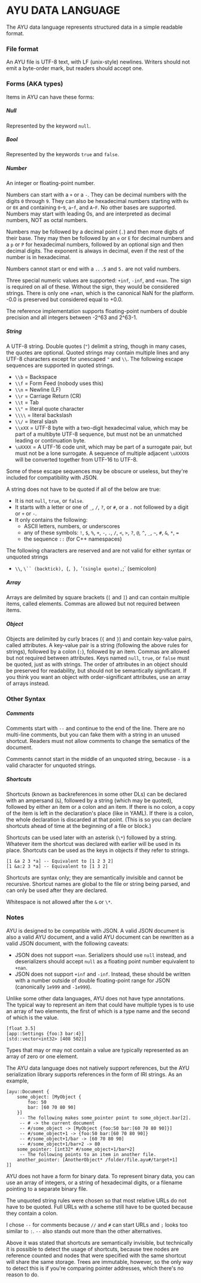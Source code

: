 AYU DATA LANGUAGE
=================

The AYU data language represents structured data in a simple readable format.

### File format

An AYU file is UTF-8 text, with LF (unix-style) newlines.  Writers should not
emit a byte-order mark, but readers should accept one.

### Forms (AKA types)

Items in AYU can have these forms:

##### Null

Represented by the keyword `null`.

##### Bool

Represented by the keywords `true` and `false`.

##### Number

An integer or floating-point number.

Numbers can start with a `+` or a `-`.  They can be decimal numbers with the
digits `0` through `9`.  They can also be hexadecimal numbers starting with `0x`
or `0X` and containing `0`-`9`, `a`-`f`, and `A`-`F`.  No other bases are
supported.  Numbers may start with leading 0s, and are interpreted as decimal
numbers, NOT as octal numbers.

Numbers may be followed by a decimal point (`.`) and then more digits of their
base.  They may then be followed by an `e` or `E` for decimal numbers and a `p`
or `P` for hexadecimal numbers, followed by an optional sign and then decimal
digits.  The exponent is always in decimal, even if the rest of the number is in
hexadecimal.

Numbers cannot start or end with a `.`.  `.5` and `5.` are not valid numbers.

Three special numeric values are supported: `+inf`, `-inf`, and `+nan`.  The
sign is required on all of these.  Without the sign, they would be considered
strings.  There is only one +nan, which is the canonical NaN for the platform.
-0.0 is preserved but considered equal to +0.0.

The reference implementation supports floating-point numbers of double precision
and all integers between -2^63 and 2^63-1.

##### String

A UTF-8 string.  Double quotes (`"`) delimit a string, though in many cases, the
quotes are optional.  Quoted strings may contain multiple lines and any UTF-8
characters except for unescaped `"` and `\\`.  The following escape sequences
are supported in quoted strings.
- `\\b` = Backspace
- `\\f` = Form Feed (nobody uses this)
- `\\n` = Newline (LF)
- `\\r` = Carriage Return (CR)
- `\\t` = Tab
- `\\"` = literal quote character
- `\\\\` = literal backslash
- `\\/` = literal slash
- `\\xXX` = UTF-8 byte with a two-digit hexadecimal value, which may be part of
  a multibyte UTF-8 sequence, but must not be an unmatched leading or
  continuation byte.
- `\uXXXX` = A UTF-16 code unit, which may be part of a surrogate pair, but
  must not be a lone surrogate.  A sequence of multiple adjacent `\uXXXX`s will
  be converted together from UTF-16 to UTF-8.

Some of these escape sequences may be obscure or useless, but they're included
for compatibility with JSON.

A string does not have to be quoted if all of the below are true:
- It is not `null`, `true`, or `false`.
- It starts with a letter or one of `_`, `/`, `?`, or `#`, or a `.` not followed by
  a digit or `+` or `-`.
- It only contains the following:
    - ASCII letters, numbers, or underscores
    - any of these symbols: `!`, `$`, `%`, `+`, `-`, `.`, `/`, `<`, `>`, `?`, `@`,
      `^`, `_`, `~`, `#`, `&`, `*`, `=`
    - the sequence `::` (for C++ namespaces)

The following characters are reserved and are not valid for either syntax or
unquoted strings
- `\\`, `\`` (backtick), `(`, `)`, `'` (single quote), `;` (semicolon)

##### Array

Arrays are delimited by square brackets (`[` and `]`) and can contain multiple
items, called elements.  Commas are allowed but not required between items.

##### Object

Objects are delimited by curly braces (`{` and `}`) and contain key-value pairs,
called attributes.  A key-value pair is a string (following the above rules for
strings), followed by a colon (`:`), followed by an item.  Commas are allowed
but not required between attributes.  Keys named `null`, `true`, or `false` must
be quoted, just as with strings.  The order of attributes in an object should be
preserved for readability, but should not be semantically significant.  If you
think you want an object with order-significant attributes, use an array of
arrays instead.

### Other Syntax

##### Comments

Comments start with `--` and continue to the end of the line.  There are no
multi-line comments, but you can fake them with a string in an unused shortcut.
Readers must not allow comments to change the sematics of the document.

Comments cannot start in the middle of an unquoted string, because `-` is a
valid character for unquoted strings.

##### Shortcuts

Shortcuts (known as backreferences in some other DLs) can be declared with an
ampersand (`&`), followed by a string (which may be quoted), followed by either
an item or a colon and an item.  If there is no colon, a copy of the item is
left in the declaration's place (like in YAML).  If there is a colon, the whole
declaration is discarded at that point.  (This is so you can declare shortcuts
ahead of time at the beginning of a file or block.)

Shortcuts can be used later with an asterisk (`\*`) followed by a string.
Whatever item the shortcut was declared with earlier will be used in its
place.  Shortcuts can be used as the keys in objects if they refer to strings.
```
[1 &a 2 3 *a] -- Equivalent to [1 2 3 2]
[1 &a:2 3 *a] -- Equivalent to [1 3 2]
```

Shortcuts are syntax only; they are semantically invisible and cannot be
recursive.  Shortcut names are global to the file or string being parsed, and
can only be used after they are declared.

Whitespace is not allowed after the `&` or `\*`.

### Notes

AYU is designed to be compatible with JSON.  A valid JSON document is also a
valid AYU document, and a valid AYU document can be rewritten as a valid JSON
document, with the following caveats:
- JSON does not support `+nan`.  Serializers should use `null` instead, and
  deserializers should accept `null` as a floating point number equivalent
  to `+nan`.
- JSON does not support `+inf` and `-inf`.  Instead, these should be written
  with a number outside of double floating-point range for JSON (canonically
  `1e999` and `-1e999`).

Unlike some other data languages, AYU does not have type annotations.  The
typical way to represent an item that could have multiple types is to use an
array of two elements, the first of which is a type name and the second of which
is the value.
```
[float 3.5]
[app::Settings {foo:3 bar:4}]
[std::vector<int32> [408 502]]
```

Types that may or may not contain a value are typically represented as an array
of zero or one element.

The AYU data language does not natively support references, but the AYU
serialization library supports references in the form of IRI strings.  As an
example,
```
[ayu::Document {
    some_object: [MyObject {
        foo: 50
        bar: [60 70 80 90]
    }]
     -- The following makes some_pointer point to some_object.bar[2].
     -- # -> the current document
     -- #/some_object -> [MyObject {foo:50 bar:[60 70 80 90]}]
     -- #/some_object+1 -> {foo:50 bar:[60 70 80 90]}
     -- #/some_object+1/bar -> [60 70 80 90]
     -- #/some_object+1/bar+2 -> 80
    some_pointer: [int32* #/some_object+1/bar+2]
     -- The following points to an item in another file.
    another_pointer: [AnotherObject* /folder/file.ayu#/target+1]
]]
```

AYU does not have a form for binary data.  To represent binary data, you can use
an array of integers, or a string of hexadecimal digits, or a filename pointing
to a separate binary file.

The unquoted string rules were chosen so that most relative URLs do not have to
be quoted.  Full URLs with a scheme still have to be quoted because they contain
a colon.

I chose `--` for comments because `//` and `#` can start URLs and `;` looks too
similar to `:`.  `--` also stands out more than the other alternatives.

Above it was stated that shortcuts are semantically invisible, but technically
it is possible to detect the usage of shortcuts, because tree nodes are
reference counted and nodes that were specified with the same shortcut will
share the same storage.  Trees are immutable, however, so the only way to detect
this is if you're comparing pointer addresses, which there's no reason to do.
